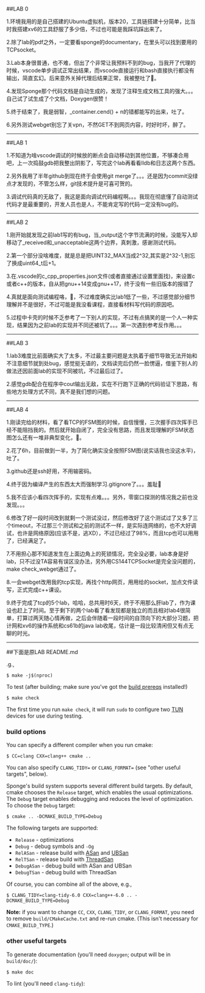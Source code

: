 ##LAB 0

1.环境我用的是自己搭建的Ubuntu虚拟机，版本20，工具链搭建十分简单，比当时我搭建xv6的工具舒服了多少倍，不过也可能是我踩坑踩出来了。

2.除了lab的pdf之外，一定要看sponge的documentary，在里头可以找到要用的TCPsocket。

3.Lab本身很普通，也不难，但出了个非常让我预料不到的bug，当我开了代理的时候，vscode单步调试正常出结果，而vscode直接运行和bash直接执行都没有输出，简直玄幻。后来意外关掉代理后结果正常，我被整吐了🤮。

4.发现Sponge那个代码文档是自动生成的，发现了注释生成文档工具的强大。。。自己试了试生成了个文档，Doxygen很赞！

5.终于结束了，我是弱智，_container.cend() + n的错都能写的出来，吐了。

6.另外测试webget别忘了关vpn，不然GET不到网页内容，时好时坏，醉了。

---

##LAB 1

1.不知道为啥vscode调试的时候放的断点会自动移动到其他位置，不够凑合用吧，上一次捣鼓gdb把我整出阴影了，写完这个lab再看看lldb和日志这两个东西。

2.另外我用了半年github到现在终于会使用git merge了。。。还是因为commit没绿点才发现的，不管怎么样，git技术提升是可喜可贺的。

3.调试代码真的无敌了，我这是面向调试代码编程啊。。。我现在彻底懂了自动测试代码才是最重要的，开发人员也是人，不能肯定写的代码一定没有bug的。

---

##LAB 2

1.刚开始就发现之前lab1写的有bug，当_output这个字节流满的时候，没能写入却移动了_received和_unacceptable这两个边界，真刺激，感谢测试代码。

2.第一个部分没啥难度，就是总是把UINT32_MAX当成2^32,其实是2^32-1,别忘了换成uint64_t后+1。

3.在.vscode的c_cpp_properties.json文件(或者直接通过设置里面找)，来设置c或者c++的版本，自从把gnu++14变成gnu++17，终于没有一些旧版本的报错了

4.真就是面向测试编程咯，🤮，不过难度确实比lab1低了一些，不过感觉部分细节理解并不是很好，不过可能是我没看课程，直接看材料写代码的原因吧。

5.过程中卡壳的时候不乏参考了一下别人的实现，不过有点搞笑的是一个人一种实现，结果因为之前lab的实现并不同还被坑了。。。第一次遇到参考反作用。。。

---

##LAB 3

1.lab3难度比前面确实大了太多，不过最主要问题是太执着于细节导致无法开始和不注意细节就到处bug，感觉挺无语的，文档读完后仍然一脸愣逼，借鉴下别人的做法还因前面lab的实现不同被坑，不过最后过了。

2.感觉gdb配合在程序中cout输出无敌，实在不行跑下正确的代码验证下思路，有些地方处理方式不同，真不是我们想的问题。

---

##LAB 4

1.刚读完给的材料，看了看TCP的FSM图的时候，自信慢慢，三次握手四次挥手已经不能阻挡我的。然后就开始自闭了，完全没有思路，而且发现理解的FSM状态图怎么还有一堆非典型变化，🤮。

2.花了6h，目前做到一半，为了简化确实没全按照FSM图(说实话我也没这水平)，吐了。

3.github还是ssh好用，不用输密码。

4.终于因为编译产生的东西太大而强制学习.gitignore了。。。羞耻🤮

5.我不应该小看四次挥手的，实现有点难。。。另外，零窗口探测的情况我之前也没发现。。。

6.修改了好一段时间改到就剩一个测试没过，然后修改好了这个测试过了又多了三个timeout，不过那三个测试和之前的测试不一样，是实际连网络的，也不大好调试，也许是网络原因(应该不是，逃XD），不过已经过了98%，而且tcp也可以用用了，已经满足了。

7.不用担心那不知道发生在上面边角上的死锁情况，完全没必要，lab本身是好lab，只不过没TA容易有误区没办法，另外用CS144TCPSocket是完全没问题的，make check_webget通过了。

8.一会webget改用我的tcp实现，再找个http网页，用用给的socket，加点文件读写，正式完成c++课设。

9.终于完成了tcp的5个lab，哈哈，总共用时6天，终于不用那么肝lab了，作为课设也赶上了时间。至于剩下的两个lab看了看发现都是独立的而且相对lab4很简单，打算过两天随心情再做，之后会伴随着一段时间的自顶向下的大部分习题，把计网和xv6的操作系统和cs61b的java lab收尾，估计是一段比较清闲但又有点无聊的时光。

---

##下面是原LAB README.md

.g.,

    $ make -j$(nproc)

To test (after building; make sure you've got the [build prereqs](https://web.stanford.edu/class/cs144/vm_howto) installed!)

    $ make check

The first time you run `make check`, it will run `sudo` to configure two
[TUN](https://www.kernel.org/doc/Documentation/networking/tuntap.txt) devices for use during
testing.

### build options

You can specify a different compiler when you run cmake:

    $ CC=clang CXX=clang++ cmake ..

You can also specify `CLANG_TIDY=` or `CLANG_FORMAT=` (see "other useful targets", below).

Sponge's build system supports several different build targets. By default, cmake chooses the `Release`
target, which enables the usual optimizations. The `Debug` target enables debugging and reduces the
level of optimization. To choose the `Debug` target:

    $ cmake .. -DCMAKE_BUILD_TYPE=Debug

The following targets are supported:

- `Release` - optimizations
- `Debug` - debug symbols and `-Og`
- `RelASan` - release build with [ASan](https://en.wikipedia.org/wiki/AddressSanitizer) and
  [UBSan](https://developers.redhat.com/blog/2014/10/16/gcc-undefined-behavior-sanitizer-ubsan/)
- `RelTSan` - release build with
  [ThreadSan](https://developer.mozilla.org/en-US/docs/Mozilla/Projects/Thread_Sanitizer)
- `DebugASan` - debug build with ASan and UBSan
- `DebugTSan` - debug build with ThreadSan

Of course, you can combine all of the above, e.g.,

    $ CLANG_TIDY=clang-tidy-6.0 CXX=clang++-6.0 .. -DCMAKE_BUILD_TYPE=Debug

**Note:** if you want to change `CC`, `CXX`, `CLANG_TIDY`, or `CLANG_FORMAT`, you need to remove
`build/CMakeCache.txt` and re-run cmake. (This isn't necessary for `CMAKE_BUILD_TYPE`.)

### other useful targets

To generate documentation (you'll need `doxygen`; output will be in `build/doc/`):

    $ make doc

To lint (you'll need `clang-tidy`):
